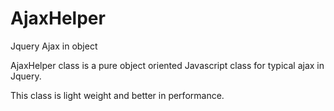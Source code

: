 AjaxHelper
==========

Jquery Ajax in object

AjaxHelper class is a pure object oriented Javascript class for typical ajax in Jquery.

This class is light weight and better in performance.
